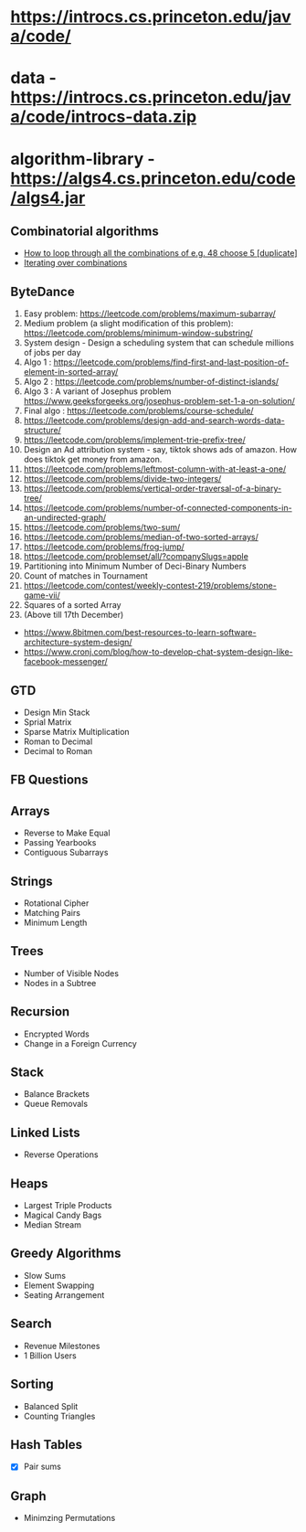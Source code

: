 # https://introcs.cs.princeton.edu/java/code/
# data - https://introcs.cs.princeton.edu/java/code/introcs-data.zip
# algorithm-library - https://algs4.cs.princeton.edu/code/algs4.jar

## Combinatorial algorithms
* [How to loop through all the combinations of e.g. 48 choose 5 [duplicate]](https://stackoverflow.com/questions/8375452/how-to-loop-through-all-the-combinations-of-e-g-48-choose-5)
* [Iterating over combinations](https://codereview.stackexchange.com/questions/211783/iterating-over-combinations)


## ByteDance


1. Easy problem: https://leetcode.com/problems/maximum-subarray/
2. Medium problem (a slight modification of this problem): https://leetcode.com/problems/minimum-window-substring/
3. System design - Design a scheduling system that can schedule millions of jobs per day
4. Algo 1 : https://leetcode.com/problems/find-first-and-last-position-of-element-in-sorted-array/
5. Algo 2 : https://leetcode.com/problems/number-of-distinct-islands/
6. Algo 3 : A variant of Josephus problem https://www.geeksforgeeks.org/josephus-problem-set-1-a-on-solution/
7. Final algo : https://leetcode.com/problems/course-schedule/
8. https://leetcode.com/problems/design-add-and-search-words-data-structure/
9. https://leetcode.com/problems/implement-trie-prefix-tree/
10. Design an Ad attribution system - say, tiktok shows ads of amazon. How does tiktok get money from amazon.
11. https://leetcode.com/problems/leftmost-column-with-at-least-a-one/
12. https://leetcode.com/problems/divide-two-integers/
13. https://leetcode.com/problems/vertical-order-traversal-of-a-binary-tree/
14. https://leetcode.com/problems/number-of-connected-components-in-an-undirected-graph/
15. https://leetcode.com/problems/two-sum/
16. https://leetcode.com/problems/median-of-two-sorted-arrays/
17. https://leetcode.com/problems/frog-jump/    
18. https://leetcode.com/problemset/all/?companySlugs=apple
19. Partitioning into Minimum Number of Deci-Binary Numbers
20. Count of matches in Tournament
21. https://leetcode.com/contest/weekly-contest-219/problems/stone-game-vii/
22. Squares of a sorted Array
23. (Above till 17th December)

* https://www.8bitmen.com/best-resources-to-learn-software-architecture-system-design/
* https://www.cronj.com/blog/how-to-develop-chat-system-design-like-facebook-messenger/

## GTD

* Design Min Stack
* Sprial Matrix
* Sparse Matrix Multiplication
* Roman to Decimal
* Decimal to Roman

## FB Questions

## Arrays
* Reverse to Make Equal
* Passing Yearbooks
* Contiguous Subarrays

## Strings
* Rotational Cipher 
* Matching Pairs 
* Minimum Length

## Trees
* Number of Visible Nodes
* Nodes in a Subtree

## Recursion
* Encrypted Words
* Change in a Foreign Currency

## Stack
* Balance Brackets
* Queue Removals

## Linked Lists
* Reverse Operations

## Heaps
* Largest Triple Products
* Magical Candy Bags
* Median Stream

## Greedy Algorithms
* Slow Sums
* Element Swapping
* Seating Arrangement

## Search
* Revenue Milestones
* 1 Billion Users

## Sorting
* Balanced Split
* Counting Triangles

## Hash Tables
- [x] Pair sums

## Graph
* Minimzing Permutations
